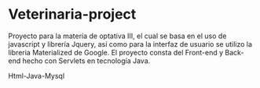 # Veterinaria-project

Proyecto para la matería de optativa III, el cual se basa en el uso de javascript y librería Jquery, así como para la interfaz de usuario
se utilizo la libreria Materialized de Google.
El proyecto consta del Front-end y Back-end hecho con Servlets en tecnología Java.


Html-Java-Mysql
